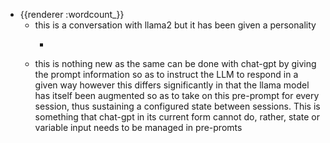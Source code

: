 - {{renderer :wordcount_}}
	- this is a conversation with llama2 but it has been given a personality
		- ```
		  
		  ```
	- this is nothing new as the same can be done with chat-gpt by giving the prompt information so as to instruct the LLM to respond in a given way however this differs significantly in that the llama model has itself been augmented so as to take on this pre-prompt for every session, thus sustaining a configured state between sessions. This is something that chat-gpt in its current form cannot do, rather, state or variable input needs to be managed in pre-promts